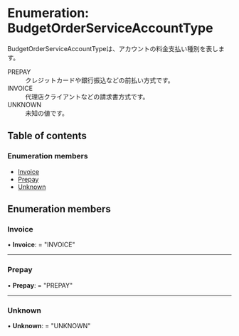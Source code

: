 # Enumeration: BudgetOrderServiceAccountType


<div lang=\"ja\">BudgetOrderServiceAccountTypeは、アカウントの料金支払い種別を表します。</div>  <dl class=term>   <dt class=\"term__item\">PREPAY</dt>   <dd class=\"term__desc\"><span lang=\"ja\">クレジットカードや銀行振込などの前払い方式です。</span></dd>   <dt class=\"term__item\">INVOICE</dt>   <dd class=\"term__desc\"><span lang=\"ja\">代理店クライアントなどの請求書方式です。</span></dd>   <dt class=\"term__item\">UNKNOWN</dt>   <dd class=\"term__desc\"><span lang=\"ja\">未知の値です。</span></dd> </dl>

## Table of contents

### Enumeration members

- [Invoice](budgetorderserviceaccounttype.md#invoice)
- [Prepay](budgetorderserviceaccounttype.md#prepay)
- [Unknown](budgetorderserviceaccounttype.md#unknown)

## Enumeration members

### Invoice

• **Invoice**: = "INVOICE"

___

### Prepay

• **Prepay**: = "PREPAY"

___

### Unknown

• **Unknown**: = "UNKNOWN"

